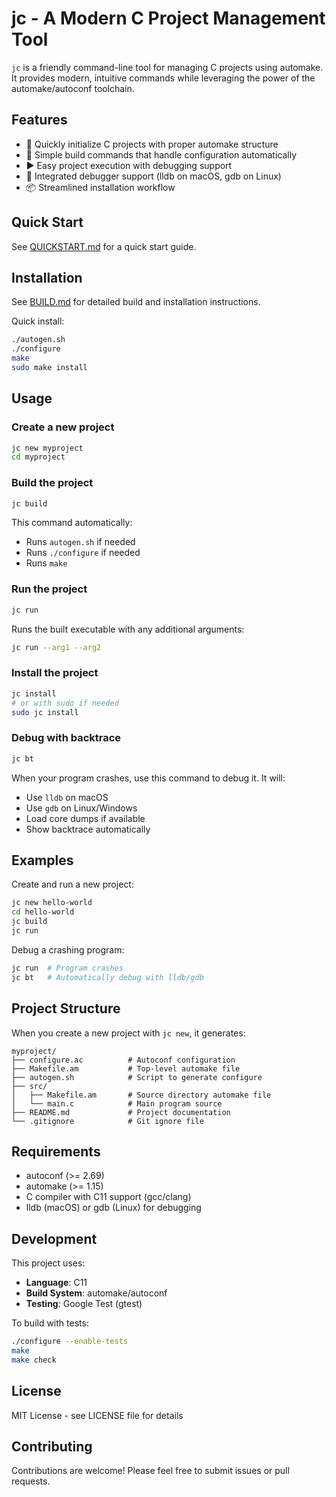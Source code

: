 # jc - A Modern C Project Management Tool

`jc` is a friendly command-line tool for managing C projects using automake. It provides modern, intuitive commands while leveraging the power of the automake/autoconf toolchain.

## Features

- 🚀 Quickly initialize C projects with proper automake structure
- 🔨 Simple build commands that handle configuration automatically
- ▶️  Easy project execution with debugging support
- 🐛 Integrated debugger support (lldb on macOS, gdb on Linux)
- 📦 Streamlined installation workflow

## Quick Start

See [QUICKSTART.md](QUICKSTART.md) for a quick start guide.

## Installation

See [BUILD.md](BUILD.md) for detailed build and installation instructions.

Quick install:
```bash
./autogen.sh
./configure
make
sudo make install
```

## Usage

### Create a new project
```bash
jc new myproject
cd myproject
```

### Build the project
```bash
jc build
```

This command automatically:
- Runs `autogen.sh` if needed
- Runs `./configure` if needed
- Runs `make`

### Run the project
```bash
jc run
```

Runs the built executable with any additional arguments:
```bash
jc run --arg1 --arg2
```

### Install the project
```bash
jc install
# or with sudo if needed
sudo jc install
```

### Debug with backtrace
```bash
jc bt
```

When your program crashes, use this command to debug it. It will:
- Use `lldb` on macOS
- Use `gdb` on Linux/Windows
- Load core dumps if available
- Show backtrace automatically

## Examples

Create and run a new project:
```bash
jc new hello-world
cd hello-world
jc build
jc run
```

Debug a crashing program:
```bash
jc run  # Program crashes
jc bt   # Automatically debug with lldb/gdb
```

## Project Structure

When you create a new project with `jc new`, it generates:
```
myproject/
├── configure.ac          # Autoconf configuration
├── Makefile.am           # Top-level automake file
├── autogen.sh            # Script to generate configure
├── src/
│   ├── Makefile.am       # Source directory automake file
│   └── main.c            # Main program source
├── README.md             # Project documentation
└── .gitignore            # Git ignore file
```

## Requirements

- autoconf (>= 2.69)
- automake (>= 1.15)
- C compiler with C11 support (gcc/clang)
- lldb (macOS) or gdb (Linux) for debugging

## Development

This project uses:
- **Language**: C11
- **Build System**: automake/autoconf
- **Testing**: Google Test (gtest)

To build with tests:
```bash
./configure --enable-tests
make
make check
```

## License

MIT License - see LICENSE file for details

## Contributing

Contributions are welcome! Please feel free to submit issues or pull requests.